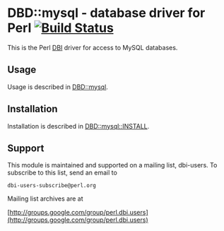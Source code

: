 # DBD::mysql - database driver for Perl [![Build Status](https://travis-ci.org/ericcurtin/DBD-mysql.svg?branch=master)](https://travis-ci.org/ericcurtin/DBD-mysql)

This is the Perl [DBI](https://metacpan.org/pod/DBI) driver for access to MySQL databases.

## Usage

Usage is described in [DBD::mysql](https://metacpan.org/pod/DBD::mysql).

## Installation

Installation is described in [DBD::mysql::INSTALL](https://metacpan.org/pod/DBD::mysql::INSTALL).

## Support

This module is maintained and supported on a mailing list, dbi-users.
To subscribe to this list, send an email to

    dbi-users-subscribe@perl.org

Mailing list archives are at

[http://groups.google.com/group/perl.dbi.users](http://groups.google.com/group/perl.dbi.users)
